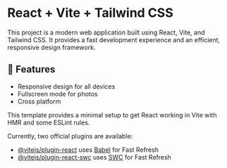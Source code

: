# React + Vite + Tailwind CSS

This project is a modern web application built using React, Vite, and Tailwind CSS. It provides a fast development experience and an efficient, responsive design framework.

## 🚀 Features

- Responsive design for all devices
- Fullscreen mode for photos
- Cross platform

This template provides a minimal setup to get React working in Vite with HMR and some ESLint rules.

Currently, two official plugins are available:

- [@vitejs/plugin-react](https://github.com/vitejs/vite-plugin-react/blob/main/packages/plugin-react/README.md) uses [Babel](https://babeljs.io/) for Fast Refresh
- [@vitejs/plugin-react-swc](https://github.com/vitejs/vite-plugin-react-swc) uses [SWC](https://swc.rs/) for Fast Refresh
